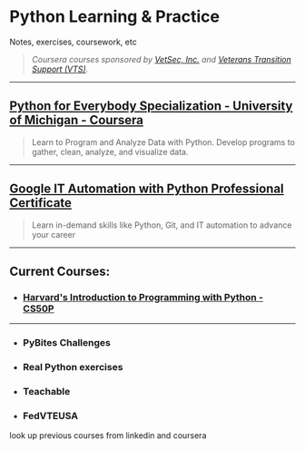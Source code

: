 # Python Learning & Practice
Notes, exercises, coursework, etc

> *Coursera courses sponsored by [VetSec, Inc.](https://veteransec.org/) and [Veterans Transition Support (VTS)](https://veteranstransitionsupport.org/).*

***

## [Python for Everybody Specialization - University of Michigan - Coursera](Courses/Python-For-Everybody-Specialization.md)
> Learn to Program and Analyze Data with Python. Develop programs to gather, clean, analyze, and visualize data.


***

## [Google IT Automation with Python Professional Certificate](Courses/01-Google-IT-Automation-with-Python-Professional-Certificate.md)
> Learn in-demand skills like Python, Git, and IT automation to advance your career



***


## Current Courses:  

- ### [Harvard's Introduction to Programming with Python - CS50P](Courses/Harvard-Python-CS50P.md)



***




- ### PyBites Challenges


- ### Real Python exercises

- ### Teachable 

- ### FedVTEUSA


look up previous courses from linkedin and coursera
